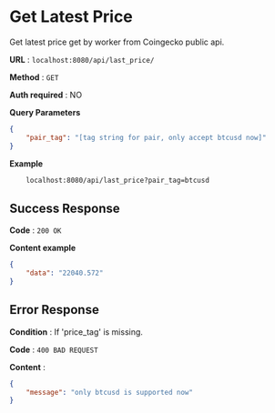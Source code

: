 # Get Latest Price

Get latest price get by worker from Coingecko public api.

**URL** : `localhost:8080/api/last_price/`

**Method** : `GET`

**Auth required** : NO

**Query Parameters**

```json
{
    "pair_tag": "[tag string for pair, only accept btcusd now]"
}
```

**Example**

```bash
    localhost:8080/api/last_price?pair_tag=btcusd
```

## Success Response

**Code** : `200 OK`

**Content example**

```json
{
    "data": "22040.572"
}
```

## Error Response

**Condition** : If 'price_tag' is missing.

**Code** : `400 BAD REQUEST`

**Content** :

```json
{
    "message": "only btcusd is supported now"
}
```